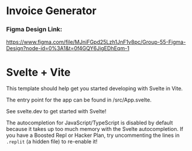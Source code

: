 # Invoice Generator

<h3>Figma Design Link: </h3>

https://www.figma.com/file/MJniFGpd25Lzh1JnF1v8pc/Group-55-Figma-Design?node-id=0%3A1&t=0f4GQY6JigEDhEqm-1


# Svelte + Vite

This template should help get you started developing with Svelte in Vite.

The entry point for the app can be found in /src/App.svelte.


See svelte.dev to get started with Svelte!


The autocompletion for JavaScript/TypeScript is disabled by default because it takes up too much memory with the Svelte autocompletion. If you have a Boosted Repl or Hacker Plan, try uncommenting the lines in `.replit` (a hidden file) to re-enable it!
